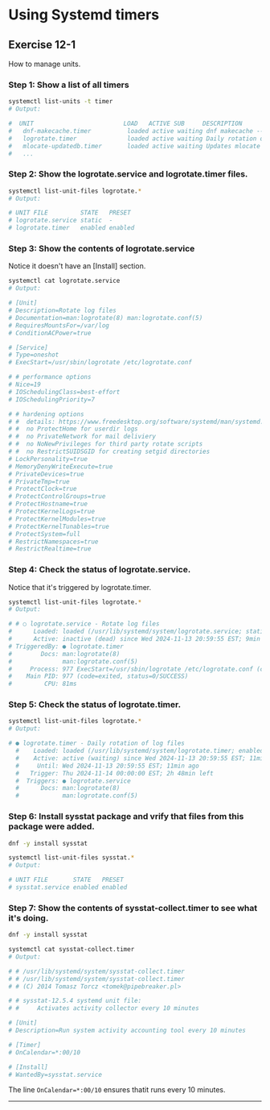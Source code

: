 # Using Systemd timers
## Exercise 12-1
How to manage units.

### Step 1: Show a list of all timers


```bash
systemctl list-units -t timer
# Output:

#  UNIT                         LOAD   ACTIVE SUB     DESCRIPTION                                         
#   dnf-makecache.timer          loaded active waiting dnf makecache --timer
#   logrotate.timer              loaded active waiting Daily rotation of log files
#   mlocate-updatedb.timer       loaded active waiting Updates mlocate database every day
#   ...
```


### Step 2: Show the logrotate.service and logrotate.timer files. 

```bash
systemctl list-unit-files logrotate.* 
# Output:

# UNIT FILE         STATE   PRESET 
# logrotate.service static  -      
# logrotate.timer   enabled enabled
```


### Step 3: Show the contents of logrotate.service 

Notice it doesn't have an [Install] section.

```bash
systemctl cat logrotate.service
# Output:

# [Unit]
# Description=Rotate log files
# Documentation=man:logrotate(8) man:logrotate.conf(5)
# RequiresMountsFor=/var/log
# ConditionACPower=true

# [Service]
# Type=oneshot
# ExecStart=/usr/sbin/logrotate /etc/logrotate.conf

# # performance options
# Nice=19
# IOSchedulingClass=best-effort
# IOSchedulingPriority=7

# # hardening options
# #  details: https://www.freedesktop.org/software/systemd/man/systemd.exec.html
# #  no ProtectHome for userdir logs
# #  no PrivateNetwork for mail deliviery
# #  no NoNewPrivileges for third party rotate scripts
# #  no RestrictSUIDSGID for creating setgid directories
# LockPersonality=true
# MemoryDenyWriteExecute=true
# PrivateDevices=true
# PrivateTmp=true
# ProtectClock=true
# ProtectControlGroups=true
# ProtectHostname=true
# ProtectKernelLogs=true
# ProtectKernelModules=true
# ProtectKernelTunables=true
# ProtectSystem=full
# RestrictNamespaces=true
# RestrictRealtime=true
```


### Step 4: Check the status of logrotate.service. 

Notice that it's triggered by logrotate.timer.

```bash
systemctl list-unit-files logrotate.* 
# Output:

# # ○ logrotate.service - Rotate log files
#      Loaded: loaded (/usr/lib/systemd/system/logrotate.service; static)
#      Active: inactive (dead) since Wed 2024-11-13 20:59:55 EST; 9min ago
# TriggeredBy: ● logrotate.timer
#        Docs: man:logrotate(8)
#              man:logrotate.conf(5)
#     Process: 977 ExecStart=/usr/sbin/logrotate /etc/logrotate.conf (code=exited, status=0/SUCCESS)
#    Main PID: 977 (code=exited, status=0/SUCCESS)
#         CPU: 81ms
```


### Step 5: Check the status of logrotate.timer. 

```bash
systemctl list-unit-files logrotate.* 
# Output:

# ● logrotate.timer - Daily rotation of log files
  #    Loaded: loaded (/usr/lib/systemd/system/logrotate.timer; enabled; preset: enabled)
  #    Active: active (waiting) since Wed 2024-11-13 20:59:55 EST; 11min ago
  #     Until: Wed 2024-11-13 20:59:55 EST; 11min ago
  #   Trigger: Thu 2024-11-14 00:00:00 EST; 2h 48min left
  #  Triggers: ● logrotate.service
  #      Docs: man:logrotate(8)
  #            man:logrotate.conf(5)
```


### Step 6: Install sysstat package and vrify that files from this package were added.

```bash
dnf -y install sysstat 

systemctl list-unit-files sysstat.*
# Output:

# UNIT FILE       STATE   PRESET 
# sysstat.service enabled enabled
```


### Step 7: Show the contents of sysstat-collect.timer to see what it's doing.

```bash
dnf -y install sysstat 

systemctl cat sysstat-collect.timer
# Output:

# # /usr/lib/systemd/system/sysstat-collect.timer
# # /usr/lib/systemd/system/sysstat-collect.timer
# # (C) 2014 Tomasz Torcz <tomek@pipebreaker.pl>

# # sysstat-12.5.4 systemd unit file:
# #     Activates activity collector every 10 minutes

# [Unit]
# Description=Run system activity accounting tool every 10 minutes

# [Timer]
# OnCalendar=*:00/10

# [Install]
# WantedBy=sysstat.service
```

The line `OnCalendar=*:00/10` ensures thatit runs every 10 minutes.

---